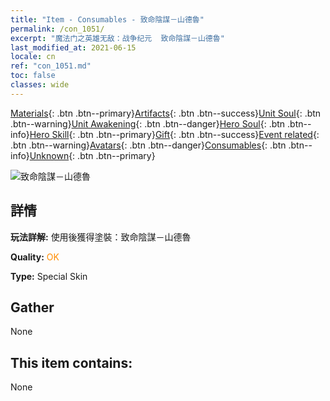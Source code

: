 ```yaml
---
title: "Item - Consumables - 致命陰謀－山德魯"
permalink: /con_1051/
excerpt: "魔法门之英雄无敌：战争纪元  致命陰謀－山德魯"
last_modified_at: 2021-06-15
locale: cn
ref: "con_1051.md"
toc: false
classes: wide
---
```

 [Materials](/ItemsCN/){: .btn .btn--primary}[Artifacts](/ItemsCN/Artifacts/){: .btn .btn--success}[Unit Soul](/ItemsCN/UnitSoul/){: .btn .btn--warning}[Unit Awakening](/ItemsCN/UnitAwakening/){: .btn .btn--danger}[Hero Soul](/ItemsCN/HeroSoul/){: .btn .btn--info}[Hero Skill](/ItemsCN/HeroSkill/){: .btn .btn--primary}[Gift](/ItemsCN/Gift/){: .btn .btn--success}[Event related](/ItemsCN/Events/){: .btn .btn--warning}[Avatars](/ItemsCN/Avatars/){: .btn .btn--danger}[Consumables](/ItemsCN/Consumables/){: .btn .btn--info}[Unknown](/ItemsCN/Unknown/){: .btn .btn--primary}

 ![致命陰謀－山德魯](/images/h/h_Sandro4.jpg)

## 詳情
 **玩法詳解:** 使用後獲得塗裝：致命陰謀－山德魯

 **Quality:** <span style="color: #FF8C00">OK</span>

 **Type:** Special Skin

## Gather

  None

## This item contains:

  None

